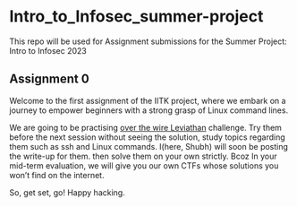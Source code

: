 # Intro_to_Infosec_summer-project

This repo will be used for Assignment submissions for the Summer Project: Intro to Infosec 2023

## Assignment 0

Welcome to the first assignment of the IITK project, where we embark on a journey to empower beginners with a strong grasp of Linux command lines.

We are going to be practising [over the wire Leviathan](https://overthewire.org/wargames/leviathan/) challenge. Try them before the next session without seeing the solution, study topics regarding them such as ssh and Linux commands. I(here, Shubh) will soon be posting the write-up for them. then solve them on your own strictly. Bcoz In your mid-term evaluation, we will give you our own CTFs whose solutions you won’t find on the internet.

So, get set, go! Happy hacking.